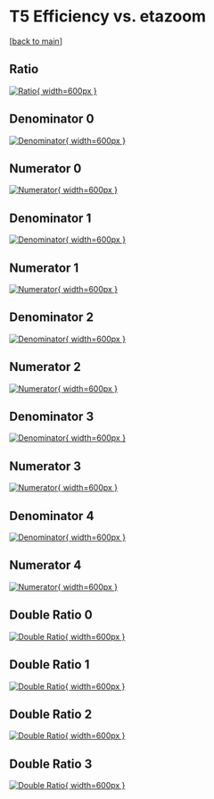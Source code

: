# T5 Efficiency vs. etazoom

[[back to main](./)]



## Ratio

[![Ratio](../mtv/var/T5_xtr_11_0_eff_etazoom.png){ width=600px }](../mtv/var/T5_xtr_11_0_eff_etazoom.pdf)

## Denominator 0

[![Denominator](../mtv/den/T5_xtr_11_0_eff_etazoom_den0.png){ width=600px }](../mtv/den/T5_xtr_11_0_eff_etazoom_den0.pdf)

## Numerator 0

[![Numerator](../mtv/num/T5_xtr_11_0_eff_etazoom_num0.png){ width=600px }](../mtv/num/T5_xtr_11_0_eff_etazoom_num0.pdf)

## Denominator 1

[![Denominator](../mtv/den/T5_xtr_11_0_eff_etazoom_den1.png){ width=600px }](../mtv/den/T5_xtr_11_0_eff_etazoom_den1.pdf)

## Numerator 1

[![Numerator](../mtv/num/T5_xtr_11_0_eff_etazoom_num1.png){ width=600px }](../mtv/num/T5_xtr_11_0_eff_etazoom_num1.pdf)

## Denominator 2

[![Denominator](../mtv/den/T5_xtr_11_0_eff_etazoom_den2.png){ width=600px }](../mtv/den/T5_xtr_11_0_eff_etazoom_den2.pdf)

## Numerator 2

[![Numerator](../mtv/num/T5_xtr_11_0_eff_etazoom_num2.png){ width=600px }](../mtv/num/T5_xtr_11_0_eff_etazoom_num2.pdf)

## Denominator 3

[![Denominator](../mtv/den/T5_xtr_11_0_eff_etazoom_den3.png){ width=600px }](../mtv/den/T5_xtr_11_0_eff_etazoom_den3.pdf)

## Numerator 3

[![Numerator](../mtv/num/T5_xtr_11_0_eff_etazoom_num3.png){ width=600px }](../mtv/num/T5_xtr_11_0_eff_etazoom_num3.pdf)

## Denominator 4

[![Denominator](../mtv/den/T5_xtr_11_0_eff_etazoom_den4.png){ width=600px }](../mtv/den/T5_xtr_11_0_eff_etazoom_den4.pdf)

## Numerator 4

[![Numerator](../mtv/num/T5_xtr_11_0_eff_etazoom_num4.png){ width=600px }](../mtv/num/T5_xtr_11_0_eff_etazoom_num4.pdf)

## Double Ratio 0

[![Double Ratio](../mtv/ratio/T5_xtr_11_0_eff_etazoom_ratio0.png){ width=600px }](../mtv/ratio/T5_xtr_11_0_eff_etazoom_ratio0.pdf)

## Double Ratio 1

[![Double Ratio](../mtv/ratio/T5_xtr_11_0_eff_etazoom_ratio1.png){ width=600px }](../mtv/ratio/T5_xtr_11_0_eff_etazoom_ratio1.pdf)

## Double Ratio 2

[![Double Ratio](../mtv/ratio/T5_xtr_11_0_eff_etazoom_ratio2.png){ width=600px }](../mtv/ratio/T5_xtr_11_0_eff_etazoom_ratio2.pdf)

## Double Ratio 3

[![Double Ratio](../mtv/ratio/T5_xtr_11_0_eff_etazoom_ratio3.png){ width=600px }](../mtv/ratio/T5_xtr_11_0_eff_etazoom_ratio3.pdf)

